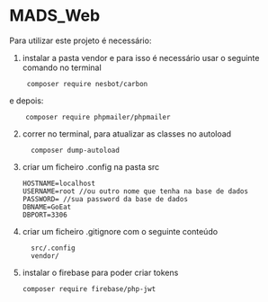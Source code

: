 # MADS_Web

Para utilizar este projeto é necessário:
1. instalar a pasta vendor e para isso é necessário usar o seguinte comando no terminal
   
        composer require nesbot/carbon

e depois:

        composer require phpmailer/phpmailer


2. correr no terminal, para atualizar as classes no autoload

         composer dump-autoload 
   
3. criar um ficheiro .config na pasta src
   
       HOSTNAME=localhost
       USERNAME=root //ou outro nome que tenha na base de dados
       PASSWORD= //sua password da base de dados
       DBNAME=GoEat
       DBPORT=3306

4. criar um ficheiro .gitignore com o seguinte conteúdo

         src/.config
         vendor/
         
5. instalar o firebase para poder criar tokens
       
       composer require firebase/php-jwt
